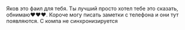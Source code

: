 Яков это фаил для тебя. Ты лучший просто хотел тебе это сказать, обнимаю❤❤❤. Короче могу писать заметки с телефона и они тут появляются. С компа не синхронизируется 